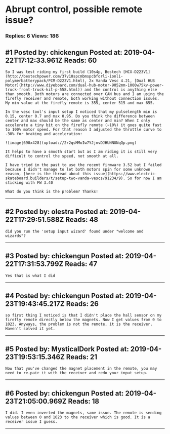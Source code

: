 # Abrupt control, possible remote issue?

### Replies: 6 Views: 186

## \#1 Posted by: chickengun Posted at: 2019-04-22T17:12:33.961Z Reads: 60

```
So I was test riding my first build (10s4p, Bestech [HCX-D223V1](http://bestechpower.com/37v10spcmbmspcbforli-ionli-polymerbatterypack/PCM-D223V1.html), 2x Vanda Vesc 4.21, [Dual HUB Motor](http://www.diyeboard.com/dual-hub-motor-9052mm-1000w75kv-power-truck-front-truck-kit-p-558.html)) and the control is anything else than smooth. Both motors are connected over CAN bus and I am using the firefly receiver and remote, both working without connection issues. My min value at the firefly remote is 355, center 515 and max 655.

In the vesc tool's input setup I noticed that my pulselength min is 0.15, center 0.7 and max 0.95. Do you think the difference between center and max should be the same as center and min? When I only accelerate a tiny bit on the firefly remote (~10%) it goes quite fast to 100% motor speed. For that reason I adjusted the throttle curve to -30% for braking and acceleration:

![image|690x428](upload://2r2qsMMoIw7YJjnvDJHUNNUNqQp.png) 

It helps to have a smooth start but as I am riding it is still very difficult to control the speed, not smooth at all.

I have tried in the past to use the recent firmware 3.52 but I failed because I didn't manage to let both motors spin for some unknown reason, [here is the thread about this issue](https://www.electric-skateboard.builders/t/setup-two-vanda-vescs/91234/9). So for now I am sticking with FW 3.40

What do you think is the problem? Thanks!
```

---
## \#2 Posted by: olestra Posted at: 2019-04-22T17:29:51.588Z Reads: 48

```
did you run the 'setup input wizard' found under "welcome and wizards"?
```

---
## \#3 Posted by: chickengun Posted at: 2019-04-22T17:31:53.799Z Reads: 47

```
Yes that is what I did
```

---
## \#4 Posted by: chickengun Posted at: 2019-04-23T19:43:45.217Z Reads: 26

```
so first thing I noticed is that I didn't place the hall sensor on my firefly remote directly below the magnets. Now I get values from 0 to 1023. Anyways, the problem is not the remote, it is the receiver. Haven't solved it yet.
```

---
## \#5 Posted by: MysticalDork Posted at: 2019-04-23T19:53:15.346Z Reads: 21

```
Now that you've changed the magnet placement in the remote, you may need to re-pair it with the receiver and redo your input setup.
```

---
## \#6 Posted by: chickengun Posted at: 2019-04-23T21:05:00.969Z Reads: 18

```
I did. I even inverted the magnets, same issue. The remote is sending values between 0 and 1023 to the receiver which is good. It is a receiver issue I guess.
```

---
